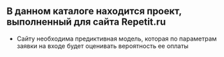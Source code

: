 ## В данном каталоге находится проект, выполненный для сайта Repetit.ru

- Сайту необходима предиктивная модель, которая по параметрам заявки на входе будет оценивать вероятность ее оплаты
